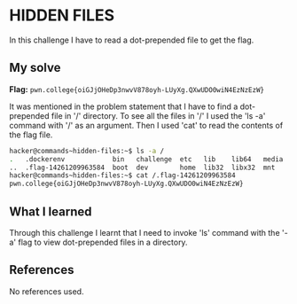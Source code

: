 # HIDDEN FILES
In this challenge I have to read a dot-prepended file to get the flag.

## My solve
**Flag:** `pwn.college{oiGJjOHeDp3nwvV878oyh-LUyXg.QXwUDO0wiN4EzNzEzW}`

It was mentioned in the problem statement that I have to find a dot-prepended file in '/' directory. To see all the files in '/' I used the 'ls -a' command with '/' as an argument. Then I used 'cat' to read the contents of the flag file. 
```bash
hacker@commands~hidden-files:~$ ls -a /
.   .dockerenv            bin   challenge  etc   lib    lib64   media  nix  proc  run   srv  tmp  var
..  .flag-14261209963584  boot  dev        home  lib32  libx32  mnt    opt  root  sbin  sys  usr
hacker@commands~hidden-files:~$ cat /.flag-14261209963584
pwn.college{oiGJjOHeDp3nwvV878oyh-LUyXg.QXwUDO0wiN4EzNzEzW}
```

## What I learned
Through this challenge I learnt that I need to invoke 'ls' command with the '-a' flag to view dot-prepended files in a directory.

## References 
No references used.

